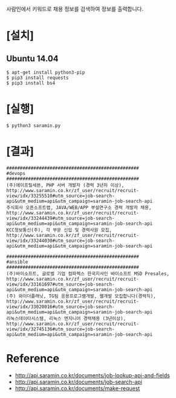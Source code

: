 사람인에서 키워드로 채용 정보를 검색하여 정보를 출력합니다.  

# [설치]
## Ubuntu 14.04
```
$ apt-get install python3-pip
$ pip3 install requests 
$ pip3 install bs4
```

# [실행]
```
$ python3 saramin.py
```

# [결과]
```
#################################################
#devops
#################################################
(주)에이프릴세븐, PHP 서버 개발자 (경력 3년차 이상), http://www.saramin.co.kr/zf_user/recruit/recruit-view/idx/33255510#utm_source=job-search-api&utm_medium=api&utm_campaign=saramin-job-search-api
주식회사 오픈소프트랩, JAVA/WEB/APP 부설연구소 경력 개발자 채용, http://www.saramin.co.kr/zf_user/recruit/recruit-view/idx/33244439#utm_source=job-search-api&utm_medium=api&utm_campaign=saramin-job-search-api
KCC정보통신(주), 각 부문 신입 및 경력사원 모집, http://www.saramin.co.kr/zf_user/recruit/recruit-view/idx/33244030#utm_source=job-search-api&utm_medium=api&utm_campaign=saramin-job-search-api

#################################################
#ansible
#################################################
(주)바이소프트, 글로벌 기업 컴파렉스 한국지사인 바이소프트 MSD Presales, http://www.saramin.co.kr/zf_user/recruit/recruit-view/idx/33161697#utm_source=job-search-api&utm_medium=api&utm_campaign=saramin-job-search-api
(주) 와이더플래닛, TG팀 응용프로그램개발, 웹개발 모집합니다(경력직), http://www.saramin.co.kr/zf_user/recruit/recruit-view/idx/33020016#utm_source=job-search-api&utm_medium=api&utm_campaign=saramin-job-search-api
리눅스데이타시스템, 리눅스 엔지니어 경력채용 (3년이상), http://www.saramin.co.kr/zf_user/recruit/recruit-view/idx/32745136#utm_source=job-search-api&utm_medium=api&utm_campaign=saramin-job-search-api
```

# Reference
* http://api.saramin.co.kr/documents/job-lookup-api-and-fields
* http://api.saramin.co.kr/documents/job-search-api
* http://api.saramin.co.kr/documents/make-request
